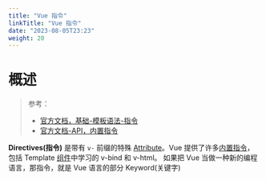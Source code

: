 ```yaml
---
title: "Vue 指令"
linkTitle: "Vue 指令"
date: "2023-08-05T23:23"
weight: 20
---
```


# 概述

> 参考：
>
> - [官方文档，基础-模板语法-指令](https://cn.vuejs.org/guide/essentials/template-syntax.html#directives)
> - [官方文档-API，内置指令](https://cn.vuejs.org/api/built-in-directives.html)

**Directives(指令)** 是带有 `v-` 前缀的特殊 [Attribute](/docs/2.编程/标记语言/HTML.md#HTML%20语言关键字)。Vue 提供了许多[内置指令](https://cn.vuejs.org/api/built-in-directives.html)，包括 Template [组件](/docs/2.编程/Framework/Vue/Vue%20组件.md)中学习的 v-bind 和 v-html。 如果把 Vue 当做一种新的编程语言，那指令，就是 Vue 语言的部分 Keyword(关键字)
